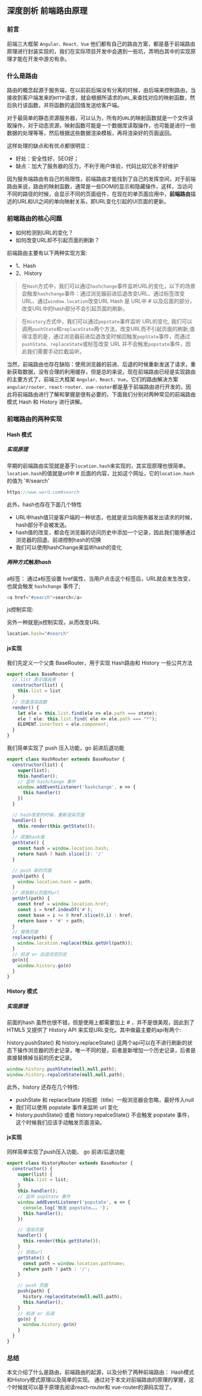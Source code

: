## 深度剖析 前端路由原理

### 前言
前端三大框架 `Angular、React、Vue` 他们都有自己的路由方案，都是基于前端路由原理进行封装实现的，我们在实际项目开发中会遇到一些坑，弄明白其中的实现原理才能在开发中游刃有余。

### 什么是路由

路由的概念起源于服务端，在以前前后端没有分离的时候，由后端来控制路由，当接收到客户端发来的`HTTP`请求，就会根据所请求的`URL`,来查找对应的映射函数，然后执行该函数，并将函数的返回值发送给客户端。

对于最简单的静态资源服务器，可以认为，所有的`URL`的映射函数就是一个文件读取操作，对于动态资源，映射函数可能是一个数据库读取操作，也可能是进行一些数据的处理等等，然后根据这些数据渲染模板，再将渲染好的页面返回。

这样处理的缺点和有优点都很明显：
* 好处：安全性好、SEO好；
* 缺点：加大了服务器的压力，不利于用户体验，代码比较冗余不好维护

因为服务端路由有自己的局限性，前端路由才能找到了自己的发挥空间，对于前端路由来说，路由的映射函数，通常是一些DOM的显示和隐藏操作，这样，当访问不同的路径的时候，会显示不同的页面组件，在现在的单页面应用中，**前端路由**描述的URL和UI之间的单向映射关系，即URL变化引起的UI页面的更新。


### 前端路由的核心问题

* 如何检测到URL的变化？
* 如何改变URL却不引起页面的刷新？

前端路由主要有以下两种实现方案:
* 1、Hash
* 2、History

> 在`Hash`方式中，我们可以通过`hashchange`事件监听URL的变化，以下的场景会触发`hashchange`事件：通过浏览器前进后退改变URL、通过标签改变URL、通过`window.location`改变URL Hash 是 URL中 # 以及后面的部分，改变URL中的hash部分不会引起页面的刷新。

> 在`History`方式中，我们可以通过`popstate`事件监听 URL的变化, 我们可以调用`pushState`和`replaceState`两个方法，改变URL而不引起页面的刷新,值得注意的是，通过浏览器前进后退改变时候回触发`popState`事件，而通过`pushState、replaceState`或标签改变 URL 并不会触发`popstate`事件，因此我们需要手动拦截监听。


当然，前端路由也存在缺陷：使用浏览器的前进、后退的时候重新发送了请求，重新获取数据，没有合理的利用缓存，但是总的来说，现在前端路由已经是实现路由的主要方式了，前端三大框架 `Angular、React、Vue`，它们的路由解决方案 `angular/router、react-router、vue-router`都是基于前端路由进行开发的，因此将前端路由进行了解和掌握是很有必要的，下面我们分别对两种常见的前端路由模式 Hash 和 History 进行讲解。

### 前端路由的两种实现

#### Hash 模式 

##### 实现原理

早期的前端路由实现就是基于`location.hash`来实现的，其实现原理也很简单。`location.hash`的值就是url中  # 后面的内容，比如这个网址，它的`location.hash`的值为 '#/search'

```js
https://www.word.com#search
```

此外，hash也存在下面几个特性

* URL中hash值只是客户端的一种状态，也就是说当向服务器发出请求的时候，hash部分不会被发送。
* hash值的改变，都会在浏览器的访问历史中添加一个记录，因此我们能够通过浏览器的回退、前进控制hash的切换
* 我们可以使用hashChange来监听hash的变化

##### 两种方式触发hash
a标签：
通过a标签设置 href属性，当用户点击这个标签后，URL就会发生改变，也就会触发 `hashchange` 事件了;

```js
<a href="#search">search</a>
```

js控制实现:

另外一种就是js控制实现，从而改变URL
```js
location.hash="#search"
```

#### js实现

我们先定义一个父类 BaseRouter，用于实现 Hash路由和 History 一些公共方法

```js
export class BaseRouter {
  // list 表示路由表
  constructor(list) {
    this.list = list
  }
  // 页面渲染函数
  render() {
    let ele = this.list.find(ele => ele.path === state);
    ele ? ele: this.list.find( ele => ele.path === "*");
    ELEMENT.innerText = ele.component; 
  }
}
```

我们简单实现了 push 压入功能，go 前进后退功能

```js
export class HashRouter extends BaseRouter {
  constructor(list) {
    super(list);
    this.handler();
    // 监听 hashchange 事件
    window.addEventListener('hashchange', e => {
      this.handler()
    })
  }

  // hash改变的时候，重新渲染页面
  handler() {
    this.render(this.getState());
  }
  // 获取hash值
  getState() {
    const hash = window.location.hash;
    return hash ? hash.slice(1): '/'
  }

  // push 新的页面
  push(path) {
    window.location.hash = path;
  }
  // 获取默认页面的url
  getUrl(path) {
    const href = window.location.href;
    const i = href.indexOf('#');
    const base = i >= 0 href.slice(0,i) : href;
    return base + '#' + path;
  }
  // 替换页面
  replace(path) {
    window.location.replace(this.getUrl(path));
  }
  // 前进 or 后退浏览历史
  go(n){
    window.history.go(n)
  }
}
```


#### History 模式 

##### 实现原理

前面的hash 虽然也很不错，但是使用上都需要加上 # ，并不是很美观，因此到了HTML5 又提供了 History API 来实现URL变化。其中做最主要的api有两个:

history.pushState() 和 history.replaceState() 这两个api可以在不进行刷新的状态下操作浏览器的历史记录，唯一不同的是，前者是新增加一个历史记录，后者是直接替换掉当前的历史记录。

```js
window.history.pushState(null,null,path);
window.history.repalceState(null,null,path);
```

此外，history 还存在几个特性:

* pushState 和 replaceState 的标题（title）一般浏览器会忽略，最好传入null
* 我们可以使用 popstate 事件来监听 url 变化
* history.pushState() 或者 history.repalceState() 不会触发 popstate 事件，这个时候我们应该手动触发页面渲染。



#### js实现

同样简单实现了push压入功能、 go 前进/后退功能

```js
export class HistoryRouter extends BaseRouter {
  constructor() {
    super(list) {
      this.list = list;
    }
    this.handler();
    // 监听 popState 事件
    window.addEventListener('popstate', e => {
      console.log('触发 popstate。。。')；
      this.handler();
    })

    // 渲染页面
    handler() {
      this.render(this.getState());
    }
    // 获取url
    getState() {
      const path = window.location.pathname;
      return path ? path : '/';
    }

    // push 页面
    push(path) {
      history.replaceState(null,null,path);
      this.handler();
    }
    // 前进 or 后退
    go(n) {
      window.history.go(n)
    }
  }
}
```
### 总结
本文介绍了什么是路由，前端路由的起源，以及分析了两种前端路由： Hash模式和History模式原理以及简单的实现。
通过对于本文对前端路由的原理的掌握，这个时候就可以基于原理去阅读react-router和 vue-router的源码实现了。




